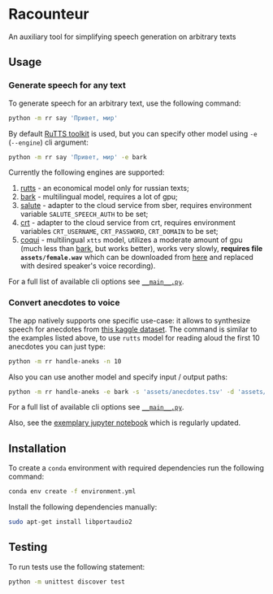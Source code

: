 # Racounteur

An auxiliary tool for simplifying speech generation on arbitrary texts

## Usage

### Generate speech for any text

To generate speech for an arbitrary text, use the following command:

```sh
python -m rr say 'Привет, мир'
```

By default [RuTTS toolkit][1] is used, but you can specify other model using `-e` (`--engine`) cli argument:

```sh
python -m rr say 'Привет, мир' -e bark
```

Currently the following engines are supported:

1. [rutts][1] - an economical model only for russian texts;
1. [bark][3] - multilingual model, requires a lot of gpu;
1. [salute][4] - adapter to the cloud service from sber, requires environment variable `SALUTE_SPEECH_AUTH` to be set;
1. [crt][5] - adapter to the cloud service from crt, requires environment variables `CRT_USERNAME`, `CRT_PASSWORD`, `CRT_DOMAIN` to be set;
1. [coqui][6] - multilingual `xtts` model, utilizes a moderate amount of gpu (much less than [bark][3], but works better), works very slowly, **requires file `assets/female.wav`** which can be downloaded from [here][6] and replaced with desired speaker's voice recording).

For a full list of available cli options see [`__main__.py`][2].

### Convert anecdotes to voice

The app natively supports one specific use-case: it allows to synthesize speech for anecdotes from [this kaggle dataset](https://www.kaggle.com/datasets/zeionara/anecdotes?select=anecdotes.tsv). The command is similar to the examples listed above, to use `rutts` model for reading aloud the first 10 anecdotes you can just type:

```sh
python -m rr handle-aneks -n 10
```

Also you can use another model and specify input / output paths:

```sh
python -m rr handle-aneks -e bark -s 'assets/anecdotes.tsv' -d 'assets/anecdotes' -n 10
```

For a full list of available cli options see [`__main__.py`][2].

Also, see the [exemplary jupyter notebook](./example.ipynb) which is regularly updated.

## Installation

To create a `conda` environment with required dependencies run the following command:

```sh
conda env create -f environment.yml
```

Install the following dependencies manually:

```sh
sudo apt-get install libportaudio2
```

## Testing

To run tests use the following statement:

```sh
python -m unittest discover test
```

[1]: https://github.com/Tera2Space/RUTTS
[2]: https://github.com/zeionara/raconteur/blob/master/rr/__main__.py
[3]: https://github.com/suno-ai/bark
[4]: https://developers.sber.ru/portal/products/smartspeech
[5]: https://cloud.speechpro.com/home
[6]: https://huggingface.co/spaces/coqui/xtts
